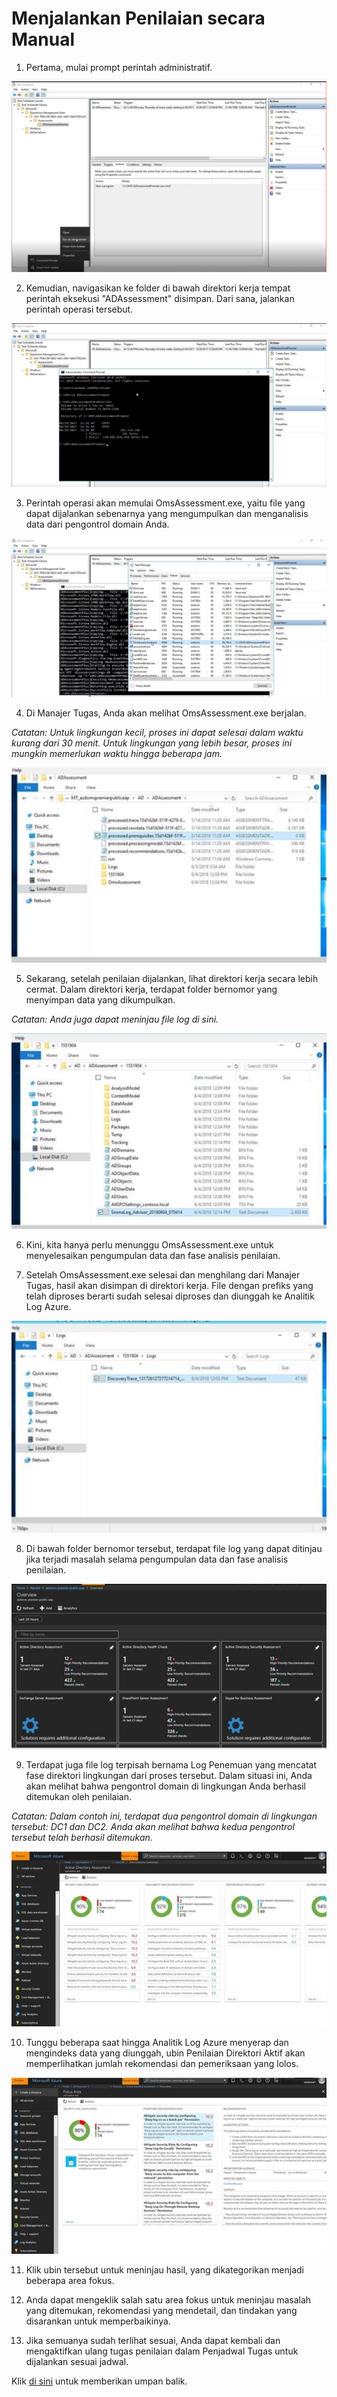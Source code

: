 # <a name="manually-running-an-assessment"></a>Menjalankan Penilaian secara Manual

1.  Pertama, mulai prompt perintah administratif.

![Gambar KB Kesehatan Menjalankan Penilaian Secara Manual 1](manually_running_assessment/Man_Run1.png)

2.  Kemudian, navigasikan ke folder di bawah direktori kerja tempat perintah eksekusi "ADAssessment" disimpan. Dari sana, jalankan perintah operasi tersebut.

![Gambar KB Kesehatan Menjalankan Penilaian Secara Manual 2](manually_running_assessment/Man_Run2.png)

 3.  Perintah operasi akan memulai OmsAssessment.exe, yaitu file yang dapat dijalankan sebenarnya yang mengumpulkan dan menganalisis data dari pengontrol domain Anda.

![Gambar KB Kesehatan Menjalankan Penilaian Secara Manual 2](manually_running_assessment/Man_Run3.png)

4.   Di Manajer Tugas, Anda akan melihat OmsAssessment.exe berjalan. 

*Catatan: Untuk lingkungan kecil, proses ini dapat selesai dalam waktu kurang dari 30 menit. Untuk lingkungan yang lebih besar, proses ini mungkin memerlukan waktu hingga beberapa jam.*

![Gambar KB Kesehatan Menjalankan Penilaian Secara Manual 3](manually_running_assessment/Man_Run4.jpg)

5.  Sekarang, setelah penilaian dijalankan, lihat direktori kerja secara lebih cermat. Dalam direktori kerja, terdapat folder bernomor yang menyimpan data yang dikumpulkan. 

*Catatan: Anda juga dapat meninjau file log di sini.*

![Gambar KB Kesehatan Menjalankan Penilaian Secara Manual 4](manually_running_assessment/Man_Run5.jpg)

6.   Kini, kita hanya perlu menunggu OmsAssessment.exe untuk menyelesaikan pengumpulan data dan fase analisis penilaian.

7.   Setelah OmsAssessment.exe selesai dan menghilang dari Manajer Tugas, hasil akan disimpan di direktori kerja. File dengan prefiks yang telah diproses berarti sudah selesai diproses dan diunggah ke Analitik Log Azure.

![Gambar KB Kesehatan Menjalankan Penilaian Secara Manual 5](manually_running_assessment/Man_Run6.jpg)

8.   Di bawah folder bernomor tersebut, terdapat file log yang dapat ditinjau jika terjadi masalah selama pengumpulan data dan fase analisis penilaian.

![Gambar KB Kesehatan Menjalankan Penilaian Secara Manual 6](manually_running_assessment/Man_Run7.jpg)

9.   Terdapat juga file log terpisah bernama Log Penemuan yang mencatat fase direktori lingkungan dari proses tersebut. Dalam situasi ini, Anda akan melihat bahwa pengontrol domain di lingkungan Anda berhasil ditemukan oleh penilaian.

*Catatan: Dalam contoh ini, terdapat dua pengontrol domain di lingkungan tersebut: DC1 dan DC2. Anda akan melihat bahwa kedua pengontrol tersebut telah berhasil ditemukan.*

![Gambar KB Kesehatan Menjalankan Penilaian Secara Manual 7](manually_running_assessment/Man_Run8.jpg)

10. Tunggu beberapa saat hingga Analitik Log Azure menyerap dan mengindeks data yang diunggah, ubin Penilaian Direktori Aktif akan memperlihatkan jumlah rekomendasi dan pemeriksaan yang lolos.

![Gambar KB Kesehatan Menjalankan Penilaian Secara Manual 8](manually_running_assessment/Man_Run9.jpg)

11. Klik ubin tersebut untuk meninjau hasil, yang dikategorikan menjadi beberapa area fokus.

12. Anda dapat mengeklik salah satu area fokus untuk meninjau masalah yang ditemukan, rekomendasi yang mendetail, dan tindakan yang disarankan untuk memperbaikinya.

13. Jika semuanya sudah terlihat sesuai, Anda dapat kembali dan mengaktifkan ulang tugas penilaian dalam Penjadwal Tugas untuk dijalankan sesuai jadwal.



Klik <a href="mailto:SHub_Feedback_RC@Microsoft.com?subject=Resource%20Center%20Feedback%3A%20%3CInsert%20feedback%20topic%3E%3E&amp;body=%3C%3Cplease%20submit%20your%20feedback%20with%20enough%20detail%20on%20the%20problem%2C%20reproduction%20steps%20and%20what%20you%20desire%20to%20happen%3E%3E" target="_blank">di sini</a> untuk memberikan umpan balik.
